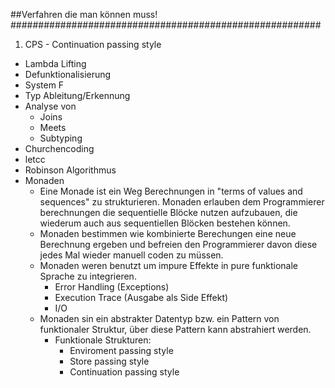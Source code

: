 ##Verfahren die man können muss!
########################################################

1. CPS - Continuation passing style 
* Lambda Lifting
* Defunktionalisierung
* System F
* Typ Ableitung/Erkennung
* Analyse von
    * Joins
    * Meets
    * Subtyping
* Churchencoding
* letcc
* Robinson Algorithmus
* Monaden
   * Eine Monade ist ein Weg Berechnungen in "terms of values and sequences" zu strukturieren. Monaden erlauben dem Programmierer berechnungen die sequentielle Blöcke nutzen aufzubauen, die wiederum auch aus sequentiellen Blöcken bestehen können.
   * Monaden bestimmen wie kombinierte Berechungen eine neue Berechnung ergeben und befreien den Programmierer davon diese jedes  Mal wieder manuell coden zu müssen.
   * Monaden weren benutzt um impure Effekte in pure funktionale Sprache zu integrieren.
      * Error Handling (Exceptions)
      * Execution Trace (Ausgabe als Side Effekt)
      * I/O
   * Monaden sin ein abstrakter Datentyp bzw. ein Pattern von funktionaler Struktur, über diese Pattern kann abstrahiert werden.
      * Funktionale Strukturen:
         * Enviroment passing style
         * Store passing style
         * Continuation passing style
         
